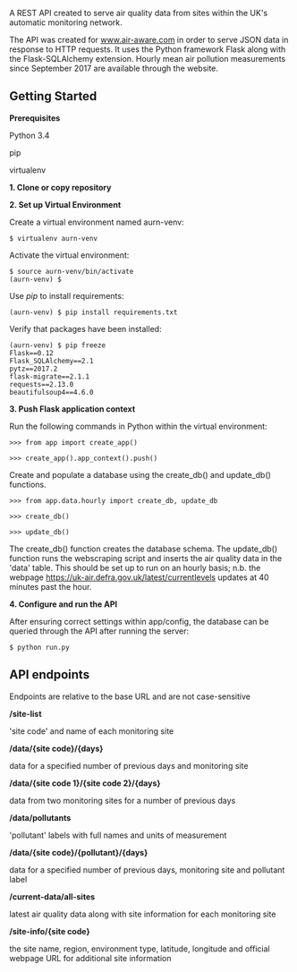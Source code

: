 A REST API created to serve air quality data from sites within the UK's automatic monitoring network.

The API was created for www.air-aware.com in order to serve JSON data in response to HTTP requests. It uses the Python framework Flask along with the Flask-SQLAlchemy extension. Hourly mean air pollution measurements since September 2017 are available through the website.


Getting Started
---------------
**Prerequisites**

Python 3.4

pip

virtualenv

**1. Clone or copy repository**

**2. Set up Virtual Environment**

Create a virtual environment named aurn-venv:

    $ virtualenv aurn-venv

Activate the virtual environment:

    $ source aurn-venv/bin/activate
    (aurn-venv) $

Use *pip* to install requirements:

    (aurn-venv) $ pip install requirements.txt

Verify that packages have been installed:

    (aurn-venv) $ pip freeze
    Flask==0.12
    Flask_SQLAlchemy==2.1
    pytz==2017.2
    flask-migrate==2.1.1
    requests==2.13.0
    beautifulsoup4==4.6.0

**3. Push Flask application context**

Run the following commands in Python within the virtual environment:

    >>> from app import create_app()

    >>> create_app().app_context().push()


Create and populate a database using the create_db() and update_db() functions.

    >>> from app.data.hourly import create_db, update_db

    >>> create_db()

    >>> update_db()

The create_db() function creates the database schema. The update_db() function runs the webscraping script and inserts the air quality data in the 'data' table. This should be set up to run on an hourly basis; n.b. the webpage https://uk-air.defra.gov.uk/latest/currentlevels updates at 40 minutes past the hour.


**4. Configure and run the API**

After ensuring correct settings within app/config, the database can be queried through the API after running the server:

    $ python run.py


API endpoints
-------------

Endpoints are relative to the base URL and are not case-sensitive


**/site-list**

'site code' and name of each monitoring site

**/data/{site code}/{days}**

data for a specified number of previous days and monitoring site


**/data/{site code 1}/{site code 2}/{days}**

data from two monitoring sites for a number of previous days


**/data/pollutants**

'pollutant' labels with full names and units of measurement


**/data/{site code}/{pollutant}/{days}**

data for a specified number of previous days, monitoring site and pollutant label


**/current-data/all-sites**

latest air quality data along with site information for each monitoring site

**/site-info/{site code}**

the site name, region, environment type, latitude, longitude and official webpage URL for additional site information

